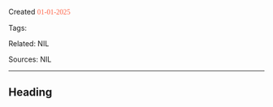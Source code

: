 
Created <font style="color:tomato; font-family:Consolas;">01-01-2025</font>

Tags: 

Related: NIL

Sources: NIL

****

## Heading 
